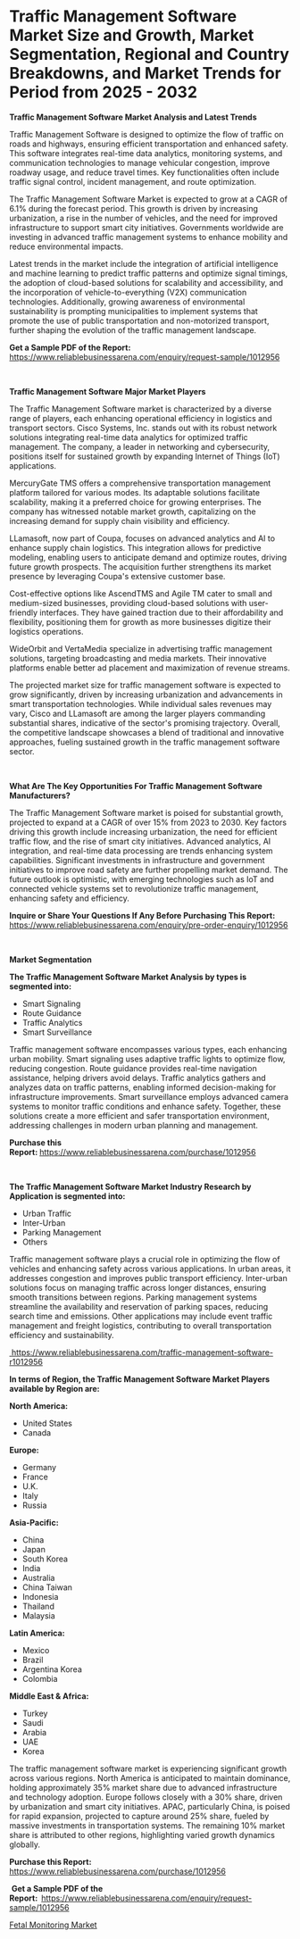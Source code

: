<p><h1>Traffic Management Software Market Size and Growth, Market Segmentation, Regional and Country Breakdowns, and Market Trends for Period from 2025 -  2032</h1></p><p><strong>Traffic Management Software Market Analysis and Latest Trends</strong></p>
<p><p>Traffic Management Software is designed to optimize the flow of traffic on roads and highways, ensuring efficient transportation and enhanced safety. This software integrates real-time data analytics, monitoring systems, and communication technologies to manage vehicular congestion, improve roadway usage, and reduce travel times. Key functionalities often include traffic signal control, incident management, and route optimization.</p><p>The Traffic Management Software Market is expected to grow at a CAGR of 6.1% during the forecast period. This growth is driven by increasing urbanization, a rise in the number of vehicles, and the need for improved infrastructure to support smart city initiatives. Governments worldwide are investing in advanced traffic management systems to enhance mobility and reduce environmental impacts. </p><p>Latest trends in the market include the integration of artificial intelligence and machine learning to predict traffic patterns and optimize signal timings, the adoption of cloud-based solutions for scalability and accessibility, and the incorporation of vehicle-to-everything (V2X) communication technologies. Additionally, growing awareness of environmental sustainability is prompting municipalities to implement systems that promote the use of public transportation and non-motorized transport, further shaping the evolution of the traffic management landscape.</p></p>
<p><strong>Get a Sample PDF of the Report:&nbsp;</strong> <a href="https://www.reliablebusinessarena.com/enquiry/request-sample/1012956?utm_campaign=2033&utm_medium=2&utm_source=Github&utm_content=ia&utm_term=06032025&utm_id=traffic-management-software">https://www.reliablebusinessarena.com/enquiry/request-sample/1012956</a></p>
<p>&nbsp;</p>
<p><strong>Traffic Management Software Major Market Players</strong></p>
<p><p>The Traffic Management Software market is characterized by a diverse range of players, each enhancing operational efficiency in logistics and transport sectors. Cisco Systems, Inc. stands out with its robust network solutions integrating real-time data analytics for optimized traffic management. The company, a leader in networking and cybersecurity, positions itself for sustained growth by expanding Internet of Things (IoT) applications.</p><p>MercuryGate TMS offers a comprehensive transportation management platform tailored for various modes. Its adaptable solutions facilitate scalability, making it a preferred choice for growing enterprises. The company has witnessed notable market growth, capitalizing on the increasing demand for supply chain visibility and efficiency.</p><p>LLamasoft, now part of Coupa, focuses on advanced analytics and AI to enhance supply chain logistics. This integration allows for predictive modeling, enabling users to anticipate demand and optimize routes, driving future growth prospects. The acquisition further strengthens its market presence by leveraging Coupa's extensive customer base.</p><p>Cost-effective options like AscendTMS and Agile TM cater to small and medium-sized businesses, providing cloud-based solutions with user-friendly interfaces. They have gained traction due to their affordability and flexibility, positioning them for growth as more businesses digitize their logistics operations.</p><p>WideOrbit and VertaMedia specialize in advertising traffic management solutions, targeting broadcasting and media markets. Their innovative platforms enable better ad placement and maximization of revenue streams.</p><p>The projected market size for traffic management software is expected to grow significantly, driven by increasing urbanization and advancements in smart transportation technologies. While individual sales revenues may vary, Cisco and LLamasoft are among the larger players commanding substantial shares, indicative of the sector's promising trajectory. Overall, the competitive landscape showcases a blend of traditional and innovative approaches, fueling sustained growth in the traffic management software sector.</p></p>
<p>&nbsp;</p>
<p><strong>What Are The Key Opportunities For Traffic Management Software Manufacturers?</strong></p>
<p><p>The Traffic Management Software market is poised for substantial growth, projected to expand at a CAGR of over 15% from 2023 to 2030. Key factors driving this growth include increasing urbanization, the need for efficient traffic flow, and the rise of smart city initiatives. Advanced analytics, AI integration, and real-time data processing are trends enhancing system capabilities. Significant investments in infrastructure and government initiatives to improve road safety are further propelling market demand. The future outlook is optimistic, with emerging technologies such as IoT and connected vehicle systems set to revolutionize traffic management, enhancing safety and efficiency.</p></p>
<p><strong>Inquire or Share Your Questions If Any Before Purchasing This Report:</strong> <a href="https://www.reliablebusinessarena.com/enquiry/pre-order-enquiry/1012956?utm_campaign=2033&utm_medium=2&utm_source=Github&utm_content=ia&utm_term=06032025&utm_id=traffic-management-software">https://www.reliablebusinessarena.com/enquiry/pre-order-enquiry/1012956</a></p>
<p>&nbsp;</p>
<p><strong>Market Segmentation</strong></p>
<p><strong>The Traffic Management Software Market Analysis by types is segmented into:</strong></p>
<p><ul><li>Smart Signaling</li><li>Route Guidance</li><li>Traffic Analytics</li><li>Smart Surveillance</li></ul></p>
<p><p>Traffic management software encompasses various types, each enhancing urban mobility. Smart signaling uses adaptive traffic lights to optimize flow, reducing congestion. Route guidance provides real-time navigation assistance, helping drivers avoid delays. Traffic analytics gathers and analyzes data on traffic patterns, enabling informed decision-making for infrastructure improvements. Smart surveillance employs advanced camera systems to monitor traffic conditions and enhance safety. Together, these solutions create a more efficient and safer transportation environment, addressing challenges in modern urban planning and management.</p></p>
<p><strong>Purchase this Report:&nbsp;</strong><a href="https://www.reliablebusinessarena.com/purchase/1012956?utm_campaign=2033&utm_medium=2&utm_source=Github&utm_content=ia&utm_term=06032025&utm_id=traffic-management-software">https://www.reliablebusinessarena.com/purchase/1012956</a></p>
<p>&nbsp;</p>
<p><strong>The Traffic Management Software Market Industry Research by Application is segmented into:</strong></p>
<p><ul><li>Urban Traffic</li><li>Inter-Urban</li><li>Parking Management</li><li>Others</li></ul></p>
<p><p>Traffic management software plays a crucial role in optimizing the flow of vehicles and enhancing safety across various applications. In urban areas, it addresses congestion and improves public transport efficiency. Inter-urban solutions focus on managing traffic across longer distances, ensuring smooth transitions between regions. Parking management systems streamline the availability and reservation of parking spaces, reducing search time and emissions. Other applications may include event traffic management and freight logistics, contributing to overall transportation efficiency and sustainability.</p></p>
<p><a href="https://www.reliablebusinessarena.com/traffic-management-software-r1012956?utm_campaign=2033&utm_medium=2&utm_source=Github&utm_content=ia&utm_term=06032025&utm_id=traffic-management-software">&nbsp;https://www.reliablebusinessarena.com/traffic-management-software-r1012956</a></p>
<p><strong>In terms of Region, the Traffic Management Software Market Players available by Region are:</strong></p>
<p>
    <p> <strong> North America: </strong>
        <ul>
            <li>United States</li>
            <li>Canada</li>
        </ul>
        </p> 
    <p> <strong> Europe: </strong>
        <ul>
            <li>Germany</li>
            <li>France</li>
            <li>U.K.</li>
            <li>Italy</li>
            <li>Russia</li>
        </ul>
        </p> 
    <p> <strong> Asia-Pacific: </strong>
        <ul>
            <li>China</li>
            <li>Japan</li>
            <li>South Korea</li>
            <li>India</li>
            <li>Australia</li>
            <li>China Taiwan</li>
            <li>Indonesia</li>
            <li>Thailand</li>
            <li>Malaysia</li>
        </ul>
        </p> 
    <p> <strong> Latin America: </strong>
        <ul>
            <li>Mexico</li>
            <li>Brazil</li>
            <li>Argentina Korea</li>
            <li>Colombia</li>
        </ul>
        </p> 
    <p> <strong> Middle East & Africa: </strong>
        <ul>
            <li>Turkey</li>
            <li>Saudi</li>
            <li>Arabia</li>
            <li>UAE</li>
            <li>Korea</li>
        </ul>
    </p>
    </p>
<p><p>The traffic management software market is experiencing significant growth across various regions. North America is anticipated to maintain dominance, holding approximately 35% market share due to advanced infrastructure and technology adoption. Europe follows closely with a 30% share, driven by urbanization and smart city initiatives. APAC, particularly China, is poised for rapid expansion, projected to capture around 25% share, fueled by massive investments in transportation systems. The remaining 10% market share is attributed to other regions, highlighting varied growth dynamics globally.</p></p>
<p><strong>Purchase this Report: </strong><a href="https://www.reliablebusinessarena.com/purchase/1012956?utm_campaign=2033&utm_medium=2&utm_source=Github&utm_content=ia&utm_term=06032025&utm_id=traffic-management-software">https://www.reliablebusinessarena.com/purchase/1012956</a></p>
<p>&nbsp;<strong>Get a Sample PDF of the Report:&nbsp;&nbsp;</strong><a href="https://www.reliablebusinessarena.com/enquiry/request-sample/1012956?utm_campaign=2033&utm_medium=2&utm_source=Github&utm_content=ia&utm_term=06032025&utm_id=traffic-management-software">https://www.reliablebusinessarena.com/enquiry/request-sample/1012956</a></p>
<p><strong></strong></p>
<p><p><a href="https://github.com/mahnoor2003/Market-Research-Report-List-7/blob/main/fetal-monitoring-market.md?utm_campaign=2033&utm_medium=2&utm_source=Github&utm_content=ia&utm_term=06032025&utm_id=traffic-management-software">Fetal Monitoring Market</a></p></p>
